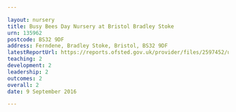 ```yaml
---

layout: nursery
title: Busy Bees Day Nursery at Bristol Bradley Stoke
urn: 135962
postcode: BS32 9DF
address: Ferndene, Bradley Stoke, Bristol, BS32 9DF
latestReportUrl: https://reports.ofsted.gov.uk/provider/files/2597452/urn/135962.pdf
teaching: 2
development: 2
leadership: 2
outcomes: 2
overall: 2
date: 9 September 2016

---
```

